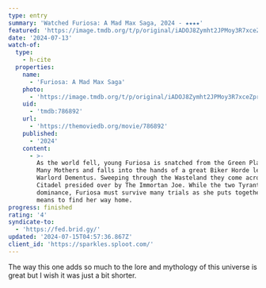```yaml
---
type: entry
summary: 'Watched Furiosa: A Mad Max Saga, 2024 - ★★★★'
featured: 'https://image.tmdb.org/t/p/original/iADOJ8Zymht2JPMoy3R7xceZprc.jpg'
date: '2024-07-13'
watch-of:
  type:
    - h-cite
  properties:
    name:
      - 'Furiosa: A Mad Max Saga'
    photo:
      - 'https://image.tmdb.org/t/p/original/iADOJ8Zymht2JPMoy3R7xceZprc.jpg'
    uid:
      - 'tmdb:786892'
    url:
      - 'https://themoviedb.org/movie/786892'
    published:
      - '2024'
    content:
      - >-
        As the world fell, young Furiosa is snatched from the Green Place of
        Many Mothers and falls into the hands of a great Biker Horde led by the
        Warlord Dementus. Sweeping through the Wasteland they come across the
        Citadel presided over by The Immortan Joe. While the two Tyrants war for
        dominance, Furiosa must survive many trials as she puts together the
        means to find her way home.
progress: finished
rating: '4'
syndicate-to:
  - 'https://fed.brid.gy/'
updated: '2024-07-15T04:57:36.867Z'
client_id: 'https://sparkles.sploot.com/'
---
```

The way this one adds so much to the lore and mythology of this universe is great but I wish it was just a bit shorter.
